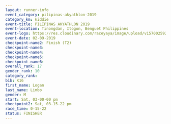 ```yaml
---
layout: runner-info 
event_category: pilipinas-akyathlon-2019 
category_km: kiddie 
event-title: PILIPINAS AKYATHLON 2019 
event-location: Tinongdan, Itogon, Benguet Philippines 
event-logo: https://res.cloudinary.com/raceyaya/image/upload/v1570025921/logo/akyathlon_jsxiv8.jpg 
event-date: 02-09-2019 
checkpoint-name2: Finish (T2) 
checkpoint-name3: 
checkpoint-name4: 
checkpoint-name5: 
checkpoint-name6: 
overall_rank: 17
gender_rank: 10
category_rank: 
bib: K16
first_name: Logan
last_name: Limbo
gender: M
start: Sat, 03-00-00 pm
checkpoint2: Sat, 03-15-22 pm
race_time: 0-15-22
status: FINISHER
---
```


